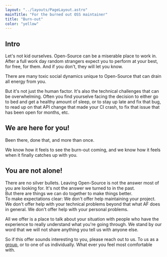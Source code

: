 ```yaml
---
layout: "../layouts/PageLayout.astro"
mainTitle: "For the burned out OSS maintainer"
title: "Burn-out"
color: "yellow"
---
```


## Intro

Let's not kid ourselves. Open-Source can be a miserable place to work in.
After a full work day random strangers expect you to perform at your best, for free, for them.
And if you don't, they will let you know.

There are many toxic social dynamics unique to Open-Source that can drain all energy from you.

But it's not just the human factor. It's also the technical challenges that can be overwhelming.
Often you find yourselve facing the decision to either go to bed and get a healthy amount of sleep, or to stay up late and fix that bug, to read up on that API change that made your CI crash, to fix that issue that has been open for months, etc.

## We are here for you!

Been there, done that, and more than once.

We know how it feels to see the burn-out coming, and we know how it feels when it finally catches up with you.

## You are not alone!

There are no silver bullets. Leaving Open-Source is not the answer most of you are looking for. It's not the answer we turned to in the past.  
But there are things we can do together to make things better.  
To make expectations clear: We don't offer help maintaining your project. We don't offer help with your technical problems beyond that what AF does in general. We don't offer help with your personal problems.

All we offer is a place to talk about your situation with people who have the experience to really understand what you're going through.
We stand by our word that we will not share anything you tell us with anyone else.

So if this offer sounds interesting to you, please reach out to us. To us as a [group](mailto:amplifyingfsharp@gmail.com), or to one of us individually.
What ever you feel most comfortable with.
